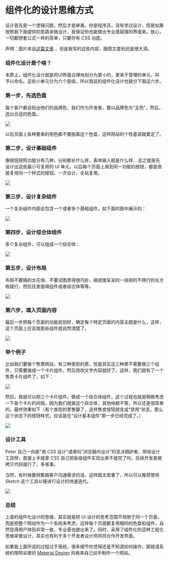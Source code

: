 # 组件化的设计思维方式

设计首先是一个逻辑问题，然后才是审美。你是程序员，没有学过设计，但是如果按照我下面提供的思路来做设计，我保证你也能做出专业感超强的界面来。放心，一切都想套公式一样的简单，只要你有 CSS 功底。


声明：图片来自[这篇文章](https://medium.com/@lewisplushumphreys/how-were-using-component-based-design-5f9e3176babb#.51q8vjdo5) ，但是我写的这些内容，跟原文差别还是很大滴。

### 组件化设计是个啥？

本质上，组件化设计就是将UI界面合理地划分为更小的，更易于管理的单元，并予以命名。这些小单元分为六个层级。所以我说的组件化设计也就分下面这六步。

### 第一步，先选色盘

每个客户都会给出他们的品牌色，我们作为开发者，要以品牌色为“主色”，然后，选出合适的色盘。

![](http://o86bpj665.bkt.clouddn.com/happypeter-js-kingdom/pic23-1.png)

以后页面上各种要素的用色都不要脱离这个色盘，这样网站的个性基调就奠定了。


### 第二步，设计基础组件

像按钮按照功能分有几种，分别都长什么样，表单输入框是什么样... 总之就是先设计出这些最小可复用的 UI 单元。以后每个页面上用到同一功能的按钮，都是直接复用同一个样式的按钮。一次设计，全站复用。

![](http://o86bpj665.bkt.clouddn.com/happypeter-js-kingdom/pic23-2.png)


### 第三步，设计复杂组件

一个复杂组件内部会包含一个或者多个基础组件。如下面的图中展示的：

![](http://o86bpj665.bkt.clouddn.com/happypeter-js-kingdom/pic23-3.png)


### 第四步，设计综合体组件

多个复杂组件，可以组成一个综合体：

![](http://o86bpj665.bkt.clouddn.com/happypeter-js-kingdom/pic23-4.png)


### 第五步，设计布局

布局不要搞的太花俏，不要试图弄得很巧妙，搞成傻呆呆的一排排的不跨行的长方格就行，然后往里面填组件或者综合体等等。

![](http://o86bpj665.bkt.clouddn.com/happypeter-js-kingdom/pic23-5.png)


### 第六步，填入页面内容

最后一步把每个页面的功能规划好，确定每个特定页面的内容主题是什么，这样，这个页面上应该放那些组件就自然清楚了。

![](http://o86bpj665.bkt.clouddn.com/happypeter-js-kingdom/pic23-6.png)

### 举个例子

比如我们要做个售票网站，有三种类型的票，但是其实这三种票不需要做三个组件，只需要做成一个卡片组件，然后改改文字内容就好了。这样，我们就有了一个售票卡片组件了，如下：

![](http://o86bpj665.bkt.clouddn.com/happypeter-js-kingdom/pic23-7.png)


然后，我就可以把三个卡片组件，做成一个综合体组件，这个过程也就是稍微考虑一下各个卡片的间隔，因为我们就做这个综合体，其他啥都不管，所以还是很简单的。最终效果如下（有个类型的票售罄了，这样售卖按钮就变成”禁用“状态，那么这个状态下的按钮样式，应该是在“设计基本组件”那一步已经完成了。）

![](http://o86bpj665.bkt.clouddn.com/happypeter-js-kingdom/pic23-8.png)


### 设计工具

Peter 自己一向是"用 CSS 设计"或者叫“浏览器内设计”的坚决拥护者，用啥设计工具呀，直接上手就拿 CSS 自己把各级组件实现出来不就完了吗，后续开发直接拷贝代码就行了，多省事。

当然，有时候要频繁跟客户沟通需求的话，这样就太笨重了，所以可以推荐使用 Sketch 这个工具以便进行设计的快速迭代。

![](http://o86bpj665.bkt.clouddn.com/happypeter-js-kingdom/pic23-9.png)


### 总结

上面的组件化设计的思维，其实就是把 UI 设计的思考范围不局限于同一个页面，而是把整个网站作为一个系统来考虑，这样每个页面都复用相同的色盘和组件，自然显得用户体验非常一致，专业感也就出来了。同时，采用了组件化的这种工程化思维来做设计，其实也有利于多个开发者设计师共同合作开发界面。

如果我上面所说的过程过于笼统，很多细节你觉得还是不知道如何操作，那就请系统的按照谷歌的 [Material Design](https://material.io/) 风格来自己动手制作一个网站。
